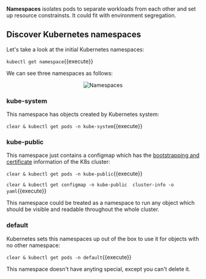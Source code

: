 **Namespaces** isolates pods to separate workloads from each other and set up resource constrainsts. It could fit with environment segregation.


## Discover Kubernetes namespaces 

Let's take a look at the initial Kubernetes namespaces:

`kubectl get namespace`{{execute}}

We can see three namespaces as follows:

<p style="text-align:center;"><img src="/andresguisado/courses/kubernetes-basic-concepts/pods/assets/namespaces.png" alt="Namespaces"></p>


### kube-system

This namespace has objects created by Kubernetes system:

`clear & kubectl get pods -n kube-system`{{execute}}

### kube-public

This namespace just contains a configmap which has the [bootstrapping and certificate](https://kubernetes.io/docs/reference/access-authn-authz/bootstrap-tokens/) information of the K8s cluster:

`clear & kubectl get pods -n kube-public`{{execute}}

`clear & kubectl get configmap -n kube-public  cluster-info -o yaml`{{execute}}

This namespace could be treated as a namespace to run any object which should be visible and readable throughout the whole cluster.

### default
Kubernetes sets this namespaces up out of the box to use it for objects with no other namespace:

`clear & kubectl get pods -n default`{{execute}}

This namespace doesn't have anyting special, except you can't delete it.